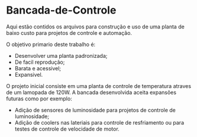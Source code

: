 # Bancada-de-Controle
Aqui estão contidos os arquivos para construção e uso de uma planta de baixo custo para projetos de controle e automação.

O objetivo primario deste trabalho é:
* Desenvolver uma planta padronizada;
* De facil reprodução;
* Barata e acessivel;
* Expansivel.

O projeto inicial consiste em uma planta de controle de temperatura atraves de um lamopada de 120W.
A bancada desenvolvida aceita expansões futuras como por exemplo:

* Adição de sensores de luminosidade para projetos de controle de luminosidade;
* Adição de coolers nas lateriais para controle de resfriamento ou para testes de controle de velocidade de motor.
